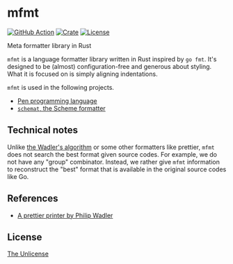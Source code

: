 # mfmt

[![GitHub Action](https://img.shields.io/github/actions/workflow/status/raviqqe/mfmt/test.yaml?branch=main&style=flat-square)](https://github.com/raviqqe/mfmt/actions?query=workflow%3Atest)
[![Crate](https://img.shields.io/crates/v/mfmt.svg?style=flat-square)](https://crates.io/crates/mfmt)
[![License](https://img.shields.io/github/license/raviqqe/mfmt.svg?style=flat-square)](https://github.com/raviqqe/mfmt/blob/main/UNLICENSE)

Meta formatter library in Rust

`mfmt` is a language formatter library written in Rust inspired by `go fmt`. It's designed to be (almost) configuration-free and generous about styling. What it is focused on is simply aligning indentations.

`mfmt` is used in the following projects.

- [Pen programming language](https://github.com/pen-lang/pen)
- [`schemat`, the Scheme formatter](https://github.com/raviqqe/schemat)

## Technical notes

Unlike [the Wadler's algorithm][wadler] or some other formatters like prettier, `mfmt` does not search the best format given source codes. For example, we do not have any "group" combinator. Instead, we rather give `mfmt` information to reconstruct the "best" format that is available in the original source codes like Go.

## References

- [A prettier printer by Philip Wadler][wadler]

## License

[The Unlicense](UNLICENSE)

[wadler]: https://homepages.inf.ed.ac.uk/wadler/papers/prettier/prettier.pdf
